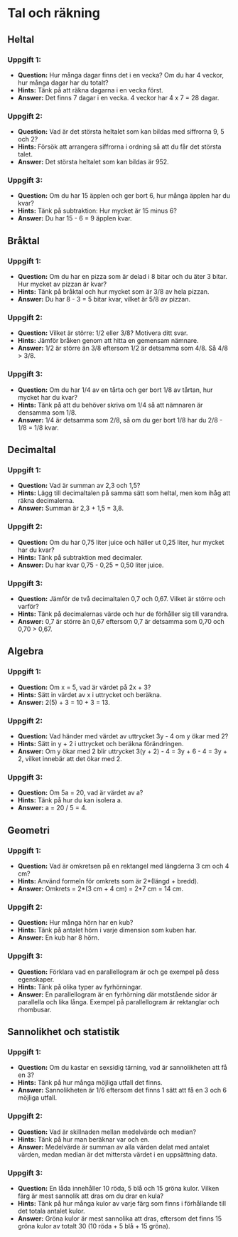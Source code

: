 # Tal och räkning

## Heltal

### Uppgift 1:
* **Question:** Hur många dagar finns det i en vecka? Om du har 4 veckor, hur många dagar har du totalt?
* **Hints:** Tänk på att räkna dagarna i en vecka först.
* **Answer:** Det finns 7 dagar i en vecka. 4 veckor har 4 x 7 = 28 dagar.

### Uppgift 2:
* **Question:** Vad är det största heltalet som kan bildas med siffrorna 9, 5 och 2?
* **Hints:** Försök att arrangera siffrorna i ordning så att du får det största talet.
* **Answer:** Det största heltalet som kan bildas är 952.

### Uppgift 3:
* **Question:** Om du har 15 äpplen och ger bort 6, hur många äpplen har du kvar?
* **Hints:** Tänk på subtraktion: Hur mycket är 15 minus 6?
* **Answer:** Du har 15 - 6 = 9 äpplen kvar.

## Bråktal

### Uppgift 1:
* **Question:** Om du har en pizza som är delad i 8 bitar och du äter 3 bitar. Hur mycket av pizzan är kvar?
* **Hints:** Tänk på bråktal och hur mycket som är 3/8 av hela pizzan.
* **Answer:** Du har 8 - 3 = 5 bitar kvar, vilket är 5/8 av pizzan.

### Uppgift 2:
* **Question:** Vilket är större: 1/2 eller 3/8? Motivera ditt svar.
* **Hints:** Jämför bråken genom att hitta en gemensam nämnare.
* **Answer:** 1/2 är större än 3/8 eftersom 1/2 är detsamma som 4/8. Så 4/8 > 3/8.

### Uppgift 3:
* **Question:** Om du har 1/4 av en tårta och ger bort 1/8 av tårtan, hur mycket har du kvar?
* **Hints:** Tänk på att du behöver skriva om 1/4 så att nämnaren är densamma som 1/8.
* **Answer:** 1/4 är detsamma som 2/8, så om du ger bort 1/8 har du 2/8 - 1/8 = 1/8 kvar.

## Decimaltal

### Uppgift 1:
* **Question:** Vad är summan av 2,3 och 1,5?
* **Hints:** Lägg till decimaltalen på samma sätt som heltal, men kom ihåg att räkna decimalerna.
* **Answer:** Summan är 2,3 + 1,5 = 3,8.

### Uppgift 2:
* **Question:** Om du har 0,75 liter juice och häller ut 0,25 liter, hur mycket har du kvar?
* **Hints:** Tänk på subtraktion med decimaler.
* **Answer:** Du har kvar 0,75 - 0,25 = 0,50 liter juice.

### Uppgift 3:
* **Question:** Jämför de två decimaltalen 0,7 och 0,67. Vilket är större och varför?
* **Hints:** Tänk på decimalernas värde och hur de förhåller sig till varandra.
* **Answer:** 0,7 är större än 0,67 eftersom 0,7 är detsamma som 0,70 och 0,70 > 0,67.

## Algebra

### Uppgift 1:
* **Question:** Om x = 5, vad är värdet på 2x + 3?
* **Hints:** Sätt in värdet av x i uttrycket och beräkna.
* **Answer:** 2(5) + 3 = 10 + 3 = 13.

### Uppgift 2:
* **Question:** Vad händer med värdet av uttrycket 3y - 4 om y ökar med 2?
* **Hints:** Sätt in y + 2 i uttrycket och beräkna förändringen.
* **Answer:** Om y ökar med 2 blir uttrycket 3(y + 2) - 4 = 3y + 6 - 4 = 3y + 2, vilket innebär att det ökar med 2.

### Uppgift 3:
* **Question:** Om 5a = 20, vad är värdet av a?
* **Hints:** Tänk på hur du kan isolera a.
* **Answer:** a = 20 / 5 = 4.

## Geometri

### Uppgift 1:
* **Question:** Vad är omkretsen på en rektangel med längderna 3 cm och 4 cm?
* **Hints:** Använd formeln för omkrets som är 2*(längd + bredd).
* **Answer:** Omkrets = 2*(3 cm + 4 cm) = 2*7 cm = 14 cm.

### Uppgift 2:
* **Question:** Hur många hörn har en kub?
* **Hints:** Tänk på antalet hörn i varje dimension som kuben har.
* **Answer:** En kub har 8 hörn.

### Uppgift 3:
* **Question:** Förklara vad en parallellogram är och ge exempel på dess egenskaper.
* **Hints:** Tänk på olika typer av fyrhörningar.
* **Answer:** En parallellogram är en fyrhörning där motstående sidor är parallella och lika långa. Exempel på parallellogram är rektanglar och rhombusar.

## Sannolikhet och statistik

### Uppgift 1:
* **Question:** Om du kastar en sexsidig tärning, vad är sannolikheten att få en 3?
* **Hints:** Tänk på hur många möjliga utfall det finns.
* **Answer:** Sannolikheten är 1/6 eftersom det finns 1 sätt att få en 3 och 6 möjliga utfall.

### Uppgift 2:
* **Question:** Vad är skillnaden mellan medelvärde och median?
* **Hints:** Tänk på hur man beräknar var och en.
* **Answer:** Medelvärde är summan av alla värden delat med antalet värden, medan median är det mittersta värdet i en uppsättning data.

### Uppgift 3:
* **Question:** En låda innehåller 10 röda, 5 blå och 15 gröna kulor. Vilken färg är mest sannolik att dras om du drar en kula?
* **Hints:** Tänk på hur många kulor av varje färg som finns i förhållande till det totala antalet kulor.
* **Answer:** Gröna kulor är mest sannolika att dras, eftersom det finns 15 gröna kulor av totalt 30 (10 röda + 5 blå + 15 gröna).
